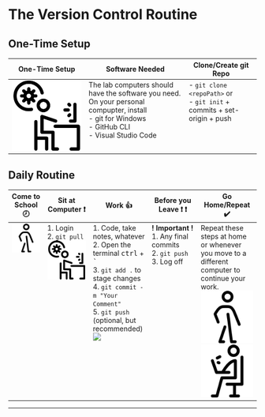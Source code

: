 # The Version Control Routine

## One-Time Setup

| **One-Time Setup** | Software Needed | Clone/Create git Repo |
|--|--|--|
| ![](./Images/working-progress.png) | The lab computers should have the software you need. On your personal compupter, install <br />- git for Windows <br />- GitHub CLI <br />- Visual Studio Code | - `git clone <repoPath>` or <br />- `git init` + commits + set-origin + push<br /> |

## Daily Routine

| Come to School :clock8: | Sit at Computer :heavy_exclamation_mark: | Work :+1: | Before you Leave :heavy_exclamation_mark: :heavy_exclamation_mark: | Go Home/Repeat :heavy_check_mark: |
|--|--|--|--|--|
| ![](./Images/stick-man-walking.png) | 1. Login <br />2. `git pull` <br />![](Images/working-progress.png) | 1. Code, take notes, whatever <br />2. Open the terminal <kbd>ctrl</kbd> + <kbd>\`</kbd> <br />3. `git add .` to stage changes <br />4. `git commit -m "Your Comment"` <br />5. `git push` (optional, but recommended) <br />![](./Images/working-on-a-pc.png) | **!&nbsp;Important&nbsp;!** <br />1. Any final commits <br />2. `git push` <br />3. Log off | Repeat these steps at home or whenever you move to a different computer to continue your work. <br />![](./Images/stick-man-walking.png) <br />![](./Images/working-on-laptop.png) |

----

<style>
    td {
        vertical-align: top;
    }
</style>

